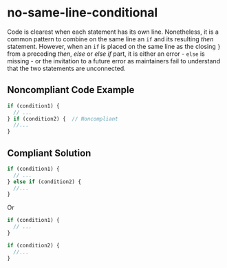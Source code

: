 # no-same-line-conditional

Code is clearest when each statement has its own line. Nonetheless, it is a common pattern to combine on the same line an `if` and its resulting _then_ statement. However, when an `if` is placed on the same line as the closing `}` from a preceding _then_, _else_ or _else if_ part, it is either an error - `else` is missing - or the invitation to a future error as maintainers fail to understand that the two statements are unconnected.

## Noncompliant Code Example

```javascript
if (condition1) {
  // ...
} if (condition2) {  // Noncompliant
  //...
}
```

## Compliant Solution

```javascript
if (condition1) {
  // ...
} else if (condition2) {
  //...
}
```

Or

```javascript
if (condition1) {
  // ...
}

if (condition2) {
  //...
}
```
